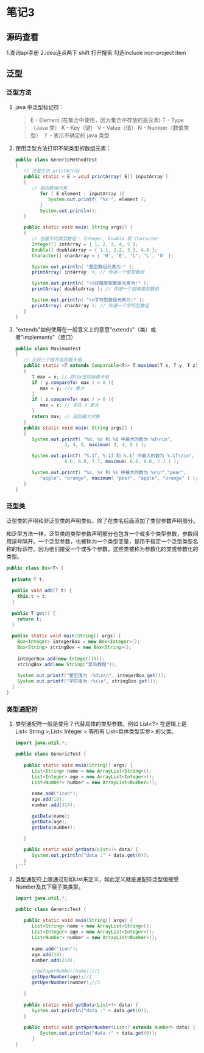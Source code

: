 # 笔记3

## 源码查看

 1.查询api手册
 2.idea连点两下 shift 打开搜索 勾选include non-project item

## 泛型

### 泛型方法

1. java 中泛型标记符：

   >E - Element (在集合中使用，因为集合中存放的是元素)
   >T - Type（Java 类）
   >K - Key（键）
   >V - Value（值）
   >N - Number（数值类型）
   >？ - 表示不确定的 java 类型

2. 使用泛型方法打印不同类型的数组元素：

   ```java
   public class GenericMethodTest
   {
      // 泛型方法 printArray                         
      public static < E > void printArray( E[] inputArray )
      {
         // 输出数组元素            
            for ( E element : inputArray ){        
               System.out.printf( "%s ", element );
            }
            System.out.println();
      }
   
      public static void main( String args[] )
      {
         // 创建不同类型数组： Integer, Double 和 Character
         Integer[] intArray = { 1, 2, 3, 4, 5 };
         Double[] doubleArray = { 1.1, 2.2, 3.3, 4.4 };
         Character[] charArray = { 'H', 'E', 'L', 'L', 'O' };
   
         System.out.println( "整型数组元素为:" );
         printArray( intArray  ); // 传递一个整型数组
   
         System.out.println( "\n双精度型数组元素为:" );
         printArray( doubleArray ); // 传递一个双精度型数组
   
         System.out.println( "\n字符型数组元素为:" );
         printArray( charArray ); // 传递一个字符型数组
      } 
   }
   ```

3. "extends"如何使用在一般意义上的意思"extends"（类）或者"implements"（接口）

   ```java
   public class MaximumTest
   {
      // 比较三个值并返回最大值
      public static <T extends Comparable<T>> T maximum(T x, T y, T z)
      {                     
         T max = x; // 假设x是初始最大值
         if ( y.compareTo( max ) > 0 ){
            max = y; //y 更大
         }
         if ( z.compareTo( max ) > 0 ){
            max = z; // 现在 z 更大           
         }
         return max; // 返回最大对象
      }
      public static void main( String args[] )
      {
         System.out.printf( "%d, %d 和 %d 中最大的数为 %d\n\n",
                     3, 4, 5, maximum( 3, 4, 5 ) );
   
         System.out.printf( "%.1f, %.1f 和 %.1f 中最大的数为 %.1f\n\n",
                     6.6, 8.8, 7.7, maximum( 6.6, 8.8, 7.7 ) );
   
         System.out.printf( "%s, %s 和 %s 中最大的数为 %s\n","pear",
            "apple", "orange", maximum( "pear", "apple", "orange" ) );
      }
   }
   ```

### 泛型类

泛型类的声明和非泛型类的声明类似，除了在类名后面添加了类型参数声明部分。

和泛型方法一样，泛型类的类型参数声明部分也包含一个或多个类型参数，参数间用逗号隔开。一个泛型参数，也被称为一个类型变量，是用于指定一个泛型类型名称的标识符。因为他们接受一个或多个参数，这些类被称为参数化的类或参数化的类型。

```java
public class Box<T> {
   
  private T t;
 
  public void add(T t) {
    this.t = t;
  }
 
  public T get() {
    return t;
  }
 
  public static void main(String[] args) {
    Box<Integer> integerBox = new Box<Integer>();
    Box<String> stringBox = new Box<String>();
 
    integerBox.add(new Integer(10));
    stringBox.add(new String("菜鸟教程"));
 
    System.out.printf("整型值为 :%d\n\n", integerBox.get());
    System.out.printf("字符串为 :%s\n", stringBox.get());
  }
}
```

### 类型通配符

1. 类型通配符一般是使用 ? 代替具体的类型参数。例如 List<?> 在逻辑上是 List< String >,List< Integer > 等所有 List<具体类型实参> 的父类。

   ```java
   import java.util.*;
   
   public class GenericTest {
      
      public static void main(String[] args) {
         List<String> name = new ArrayList<String>();
         List<Integer> age = new ArrayList<Integer>();
         List<Number> number = new ArrayList<Number>();
         
         name.add("icon");
         age.add(18);
         number.add(314);
   
         getData(name);
         getData(age);
         getData(number);
         
      }
   
      public static void getData(List<?> data) {
         System.out.println("data :" + data.get(0));
      }
   }```

2. 类型通配符上限通过形如List来定义，如此定义就是通配符泛型值接受Number及其下层子类类型。

   ```java
   import java.util.*;
   
   public class GenericTest {
      
      public static void main(String[] args) {
         List<String> name = new ArrayList<String>();
         List<Integer> age = new ArrayList<Integer>();
         List<Number> number = new ArrayList<Number>();
         
         name.add("icon");
         age.add(18);
         number.add(314);
   
         //getUperNumber(name);//1
         getUperNumber(age);//2
         getUperNumber(number);//3
         
      }
   
      public static void getData(List<?> data) {
         System.out.println("data :" + data.get(0));
      }
      
      public static void getUperNumber(List<? extends Number> data) {
            System.out.println("data :" + data.get(0));
         }
   }
   ```
